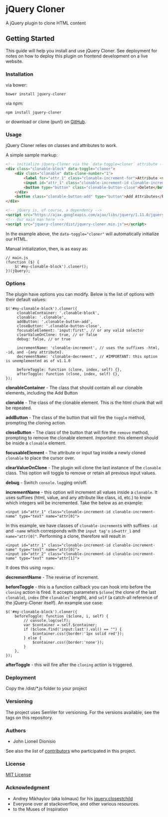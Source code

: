 # jQuery Cloner
A jQuery plugin to clone HTML content

## Getting Started
This guide will help you install and use jQuery Cloner. See deployment for notes on how to deploy this plugin on frontend development on a live website.

### Installation
via bower:
```
bower install jquery-cloner
```

via npm:
```
npm install jquery-cloner
```

or download or clone (pun!) on [GitHub](https://github.com/lioneil/jquery-cloner).


### Usage
jQuery Cloner relies on classes and attributes to work.

A simple sample markup:

```html
<!-- initialize jQuery-Cloner via the `data-toggle=cloner` attribute -->
<div class="clonable-block" data-toggle="cloner">
    <div class="clonable" data-clone-number="1">
        <label for="attr_1" class="clonable-increment-for">Attribute <span class="clonable-increment-html">1</span></label>
		<input id="attr_1" class="clonable-increment-id clonable-increment-name" type="text" name="attr[0]">
		<button type="button" class="clonable-button-close">Delete</button>
    </div>
    <button class="clonable-button-add" type="button">Add Attributes</button>
</div>

<!-- jQuery is, of course, a dependency -->
<script src="https://ajax.googleapis.com/ajax/libs/jquery/1.11.0/jquery.min.js"></script>
<!-- Our main man here -->
<script src="jquery-cloner/dist/jquery-cloner.min.js"></script>
```
In the example above, the ```data-toggle="cloner"``` will automatically initialize our HTML.

Manual initialization, then, is as easy as:

```
// main.js
(function ($) {
    $('#my-clonable-block').cloner();
})(jQuery);
```
### Options
The plugin have options you can modify. Below is the list of options with their default values:

```
$('#my-clonable-block').cloner({
     clonableContainer: '.clonable-block',
     clonable: '.clonable',
     addButton: '.clonable-button-add',
     closeButton: '.clonable-button-close',
     focusableElement: 'input:first', // or any valid selector
     clearValueOnClone: true, // or false
     debug: false, // or true

     incrementName: 'clonable-increment', // uses the suffixes -html, -id, and -{any attribute}.
     decrementName: 'clonable-decrement', // #IMPORTANT: this option is unemplemented as of v1.1.0

     beforeToggle: function (clone, index, self) {},
     afterToggle: function (clone, index, self) {},
});
```

**clonableContainer** - The class that should contain all our clonable elements, including the Add Button

**clonable** - The class of the clonable element. This is the html chunk that will be repeated.

**addButton** - The class of the button that will fire the `toggle` method, prompting the cloning action.

**closeButton** - The class of the button that will fire the `remove` method, prompting to remove the clonable element. *Important*: this element should be inside a `clonable` element.

**focusableElement** - The attribute or input tag inside a newly cloned `clonable` to place the cursor over.

**clearValueOnClone** - The plugin will clone the last instance of the `clonable` class. This option will toggle to remove or retain all previous input values.

**debug** - Switch `console.log`ging on/off.

**incrementName** - this option will increment all values inside a `clonable`. It uses suffixes (html, value, and any attribute like class, id, etc.) to know which integers will be incremented.
Take the below as an example:

```
<input id="attr_1" class="clonable-increment-id clonable-increment-name" type="text" name="attr[0]">
```

In this example, we have classes of `clonable-increment`s with suffixes `-id` and `-name` which corresponds with the `input tag's` `id=attr_1` and `name="attr[0]"`. Performing a clone, therefore will result in


```
<input id="attr_1" class="clonable-increment-id clonable-increment-name" type="text" name="attr[0]">
<input id="attr_2" class="clonable-increment-id clonable-increment-name" type="text" name="attr[1]">
```
It does this using `regex`.

**decrementName** - The reverse of increment.

**beforeToggle** - this is a function callback you can hook into before the `cloning` action is fired. It accepts parameters `$clone`( the clone of the last `clonable`), `index` (the `clonables`' length), and `self` (a catch-all reference of the jQuery-Cloner itself). An example use case:
```
$('#my-clonable-block').cloner({
    beforeToggle: function ($clone, i, self) {
        // console.log(self);
		var $container = self.$container;
		if ($clone.find('input:last').val() == "") {
		    $container.css({border:'1px solid red'});
		} else {
			$container.css({border:'none'});
		}
    },
});
```

**afterToggle** - this will fire after the `cloning` action is triggered.


### Deployment
Copy the /dist/\*.js folder to your project


### Versioning
The project uses SemVer for versioning. For the versions available, see the tags on this repository.


### Authors
* John Lioneil Dionisio

See also the list of [contributors](#) who participated in this project.


### License
[MIT License](https://raw.githubusercontent.com/lioneil/jquery-cloner/master/LICENSE)



### Acknowledgment
* Andrey Mikhaylov (aka lolmaus) for his [jquery.closestchild](https://github.com/lolmaus/jquery.closestchild)
* Everyone over at stackoverflow, and other various resources.
* to the Muses of Inspiration